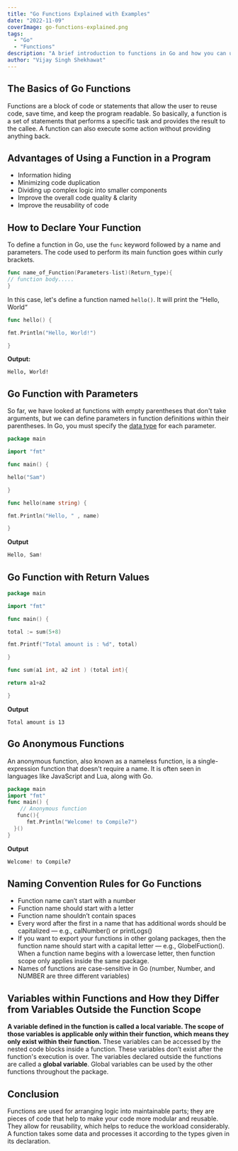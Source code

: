 ```yaml
---
title: "Go Functions Explained with Examples"
date: "2022-11-09"
coverImage: go-functions-explained.png
tags:
  - "Go"
  - "Functions"
description: "A brief introduction to functions in Go and how you can use them in your Go programs."
author: "Vijay Singh Shekhawat"
---
```


## The Basics of Go Functions
Functions are a block of code or statements that allow the user to reuse code, save time, and keep the program readable. So basically, a function is a set of statements that performs a specific task and provides the result to the callee. A function can also execute some action without providing anything back.

## Advantages of Using a Function in a Program

- Information hiding
- Minimizing code duplication
- Dividing up complex logic into smaller components
- Improve the overall code quality & clarity
- Improve the reusability of code

## How to Declare Your Function

To define a function in Go, use the `func` keyword followed by a name and parameters. The code used to perform its main function goes within curly brackets.

```go
func name_of_Function(Parameters-list)(Return_type){
// function body.....
}
```

In this case, let's define a function named `hello()`. It will print the 
“Hello, World“

```go
func hello() {

fmt.Println("Hello, World!")

}
```

**Output:**

```
Hello, World!
```

## Go Function with Parameters
So far, we have looked at functions with empty parentheses that don't take arguments, but we can define parameters in function definitions within their parentheses. In Go, you must specify the [data type](https://www.digitalocean.com/community/tutorials/understanding-data-types-in-go) for each parameter.

```go
package main

import "fmt"

func main() {

hello("Sam")

}

func hello(name string) {

fmt.Println("Hello, " , name)

}
```
**Output**

```go
Hello, Sam!
```

## Go Function with Return Values
```go
package main

import "fmt"

func main() {

total := sum(5+8)

fmt.Printf("Total amount is : %d", total)

}

func sum(a1 int, a2 int ) (total int){

return a1+a2

}
```
**Output**
```
Total amount is 13
```

## Go Anonymous Functions
An anonymous function, also known as a nameless function, is a single-expression function that doesn't require a name. It is often seen in languages like JavaScript and Lua, along with Go.

```go
package main
import "fmt"
func main() {
    // Anonymous function
   func(){
      fmt.Println("Welcome! to Compile7")
  }()
}
```
**Output**
```go
Welcome! to Compile7
```

## Naming Convention Rules for Go Functions

- Function name can’t start with a number
- Function name should start with a letter
- Function name shouldn’t contain spaces
- Every word after the first in a name that has additional words should be capitalized — e.g., calNumber() or printLogs()
- If you want to export your functions in other golang packages, then the function name should start with a capital letter — e.g., GlobelFuction(). When a function name begins with a lowercase letter, then function scope only applies inside the same package.
- Names of functions are case-sensitive in Go (number, Number, and NUMBER are three different variables)

## Variables within Functions and How they Differ from Variables Outside the Function Scope
**A variable defined in the function is called a local variable. The scope of those variables is applicable only within their function, which means they only exist within their function.** These variables can be accessed by the nested code blocks inside a function. These variables don’t exist after the function's execution is over. The variables declared outside the functions are called a **global variable**. Global variables can be used by the other functions throughout the package.

## Conclusion
Functions are used for arranging logic into maintainable parts; they are pieces of code that help to make your code more modular and reusable. They allow for reusability, which helps to reduce the workload considerably. A function takes some data and processes it according to the types given in its declaration.
